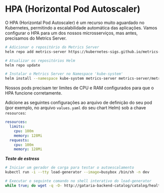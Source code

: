 # HPA (Horizontal Pod Autoscaler)

O HPA (Horizontal Pod Autoscaler) é um recurso muito aguardado no Kubernetes, permitindo a escalabilidade automática das aplicações. Vamos configurar o HPA para um dos nossos microsserviços, mas antes, precisamos do Metrics Server.

```bash
# Adicionar o repositório do Metrics Server
helm repo add metrics-server https://kubernetes-sigs.github.io/metrics-server/

# Atualizar os repositórios Helm
helm repo update

# Instalar o Metrics Server no Namespace 'kube-system'
helm install --namespace kube-system metrics-server metrics-server/metrics-server --set 'args={--kubelet-insecure-tls}'
```

Nossos pods precisam ter limites de CPU e RAM configurados para que o HPA funcione corretamente.

Adicione as seguintes configurações ao arquivo de definição do seu pod (por exemplo, no arquivo `values.yaml` do seu chart Helm) sob a chave `resources`:

```yaml
resources:
  limits:
    cpu: 100m
    memory: 128Mi
  requests:
    cpu: 100m
    memory: 128Mi
```

***Teste de estress***
```bash
# Iniciar um gerador de carga para testar o autoescalamento
kubectl run -i --tty load-generator --image=busybox /bin/sh -n dev

# Executar o seguinte comando no shell interativo do load-generator
while true; do wget -q -O- http://gataria-backend-catalog/catalog/healthcheck; done
```

